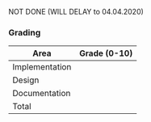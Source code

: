 NOT DONE (WILL DELAY to 04.04.2020)

### Grading
Area           | Grade (0-10)
-------------- | ------------
Implementation |
Design         |
Documentation  |
Total          |
